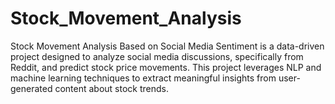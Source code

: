# Stock_Movement_Analysis
Stock Movement Analysis Based on Social Media Sentiment is a data-driven project designed to analyze social media discussions, specifically from Reddit, and predict stock price movements. This project leverages NLP and machine learning techniques to extract meaningful insights from user-generated content about stock trends.
